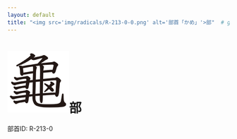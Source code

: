 ```yaml
---
layout: default
title: "<img src='img/radicals/R-213-0-0.png' alt='部首「かめ」'>部"  # glyphをタイトルに使用
---
```


# <img src='img/radicals/R-213-0-0.png' alt='部首「かめ」'>部
部首ID: R-213-0
